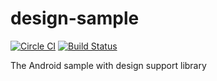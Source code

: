 # design-sample

[![Circle CI](https://circleci.com/gh/silviusko/design-sample.svg?style=shield)](https://circleci.com/gh/silviusko/design-sample) [![Build Status](https://travis-ci.org/silviusko/design-sample.svg)](https://travis-ci.org/silviusko/design-sample)

The Android sample with design support library
